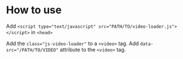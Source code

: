 # How to use

Add `<script type="text/javascript" src="PATH/TO/video-loader.js"></script>` in `<head>`

Add the `class="js-video-loader"` to a `<video>` tag. Add `data-src="/PATH/TO/VIDEO"` attribute to the `<video>` tag.